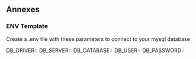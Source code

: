 ## Annexes 

### ENV Template

Create a .env file with these parameters to connect to your mysql database

DB_DRIVER=
DB_SERVER=
DB_DATABASE=
DB_USER=
DB_PASSWORD=
